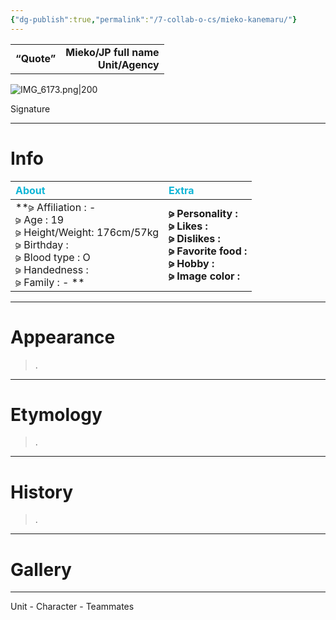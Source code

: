 ```yaml
---
{"dg-publish":true,"permalink":"/7-collab-o-cs/mieko-kanemaru/"}
---
```



|  |  |
|:--- | ---:|
| **“Quote”**    | **Mieko/JP full name <br> Unit/Agency**    |

![IMG_6173.png|200](/img/user/IMG_6173.png)

Signature

***

# Info

| <span style="color: #10B5D6;">About</span> | <span style="color: #10B5D6;">Extra</span>|
|:----- |:----- |
|**⪩ Affiliation : - <br> ⪩ Age : 19 <br> ⪩ Height/Weight: 176cm/57kg <br> ⪩ Birthday : <br> ⪩ Blood type : O <br> ⪩ Handedness : <br> ⪩ Family : - **       |**⪩ Personality : <br> ⪩ Likes : <br> ⪩ Dislikes : <br> ⪩ Favorite food : <br> ⪩ Hobby : <br> ⪩ Image color :**

***

# Appearance

> .

****

# Etymology

> .

****

# History

> .

****

# Gallery



***

Unit - Character - Teammates

